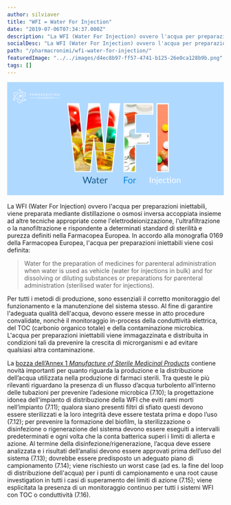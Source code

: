 ```yaml
---
author: silviaver
title: "WFI = Water For Injection"
date: "2019-07-06T07:34:37.000Z"
description: "La WFI (Water For Injection) ovvero l'acqua per preparazioni iniettabili, viene preparata mediante distillazione o osmosi inversa accoppiato insieme ad altre tecniche appropriate come l'elettrodeionizzazione, l'ultrafiltrazione o la nanofiltrazione e rispondente a determinati standard di sterilità e purezza definiti nella Farmacopea Europea. "
socialDesc: "La WFI (Water For Injection) ovvero l'acqua per preparazioni iniettabili, viene preparata mediante distillazione o osmosi inversa accoppiato insieme ad altre tecniche appropriate come l'elettrodeionizzazione, l'ultrafiltrazione o la nanofiltrazione e rispondente a determinati standard di sterilità e purezza definiti nella Farmacopea Europea."
path: "/pharmacronimi/wfi-water-for-injection/"
featuredImage: "../../images/d4ec8b97-ff57-4741-b125-26e0ca128b9b.png"
tags: []
---
```


![null](../../images/d4ec8b97-ff57-4741-b125-26e0ca128b9b.png)

La WFI (Water For Injection) ovvero l'acqua per preparazioni iniettabili, viene preparata mediante distillazione o osmosi inversa accoppiata insieme ad altre tecniche appropriate come l'elettrodeionizzazione, l'ultrafiltrazione o la nanofiltrazione e rispondente a determinati standard di sterilità e purezza definiti nella Farmacopea Europea. In accordo alla monografia 0169 della Farmacopea Europea, l'acqua per preparazioni iniettabili viene così definita:

> Water for the preparation of medicines for parenteral administration when water is used as vehicle (water for injections in bulk) and for dissolving or diluting substances or preparations for parenteral administration (sterilised water for injections).

Per tutti i metodi di produzione, sono essenziali il corretto monitoraggio del funzionamento e la manutenzione del sistema stesso. Al fine di garantire l'adeguata qualità dell'acqua, devono essere messe in atto procedure convalidate, nonchè il monitoraggio in-process della conduttività elettrica, del TOC (carbonio organico totale) e della contaminazione microbica.
L'acqua per preparazioni iniettabili viene immagazzinata e distribuita in condizioni tali da prevenire la crescita di microrganismi e ad evitare qualsiasi altra contaminazione.

La [bozza dell’Annex 1 _Manufacture of Sterile Medicinal Products_](http://academy.gmp-compliance.org/guidemgr/files/2017_12_PC_ANNEX1_CONSULTATION_DOCUMENT.PDF) contiene novità importanti per quanto riguarda la produzione e la distribuzione dell’acqua utilizzata nella produzione di farmaci sterili. Tra queste le più rilevanti riguardano la presenza di un flusso d’acqua turbolento all’interno delle tubazioni per prevenire l’adesione microbica (7.10); la progettazione idonea dell'impianto di distribuzione della WFI che eviti rami morti nell’impianto (7.11); qualora siano presenti filtri di sfiato questi devono essere sterilizzati e la loro integrità deve essere testata prima e dopo l’uso (7.12); per prevenire la formazione del biofilm, la sterilizzazione o disinfezione o rigenerazione del sistema devono essere eseguiti a intervalli predeterminati e ogni volta che la conta batterica superi i limiti di allerta e azione. Al termine della disinfezione/rigenerazione, l’acqua deve essere analizzata e i risultati dell’analisi devono essere approvati prima dell’uso del sistema (7.13); dovrebbe essere predisposto un adeguato piano di campionamento (7.14); viene rischiesto un worst case (ad es. la fine del loop di distribuzione dell'acqua) per i punti di campionamento e una root cause investigation in tutti i casi di superamento dei limiti di azione (7.15); viene esplicitata la presenza di un monitoraggio continuo per tutti i sistemi WFI con TOC o conduttività (7.16).
